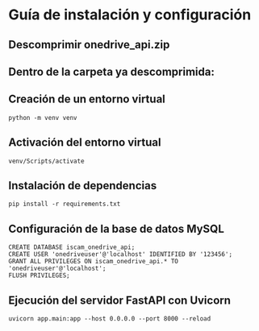 # Guía de instalación y configuración

## Descomprimir onedrive_api.zip
## Dentro de la carpeta ya descomprimida:

## Creación de un entorno virtual
    python -m venv venv

## Activación del entorno virtual
    venv/Scripts/activate

## Instalación de dependencias
    pip install -r requirements.txt

## Configuración de la base de datos MySQL
    CREATE DATABASE iscam_onedrive_api;
    CREATE USER 'onedriveuser'@'localhost' IDENTIFIED BY '123456';
    GRANT ALL PRIVILEGES ON iscam_onedrive_api.* TO 'onedriveuser'@'localhost';
    FLUSH PRIVILEGES;

## Ejecución del servidor FastAPI con Uvicorn

    uvicorn app.main:app --host 0.0.0.0 --port 8000 --reload
